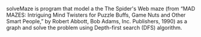 solveMaze is program that model a the The Spider's Web maze (from “MAD MAZES: Intriguing Mind Twisters for Puzzle Buffs, Game Nuts and Other Smart People,” by Robert Abbott, Bob Adams, Inc. Publishers, 1990) as a graph and solve the problem using Depth-first search (DFS) algorithm.
